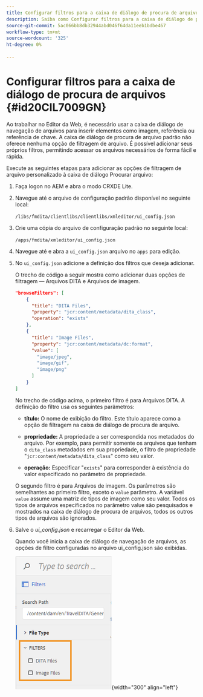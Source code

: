 ```yaml
---
title: Configurar filtros para a caixa de diálogo de procura de arquivos
description: Saiba como Configurar filtros para a caixa de diálogo de procura de arquivos
source-git-commit: 5ac066bb8db32944abd046f64da11eeb1bdbe467
workflow-type: tm+mt
source-wordcount: '325'
ht-degree: 0%

---
```



# Configurar filtros para a caixa de diálogo de procura de arquivos {#id20CIL7009GN}

Ao trabalhar no Editor da Web, é necessário usar a caixa de diálogo de navegação de arquivos para inserir elementos como imagem, referência ou referência de chave. A caixa de diálogo de procura de arquivo padrão não oferece nenhuma opção de filtragem de arquivo. É possível adicionar seus próprios filtros, permitindo acessar os arquivos necessários de forma fácil e rápida.

Execute as seguintes etapas para adicionar as opções de filtragem de arquivo personalizado à caixa de diálogo Procurar arquivo:

1. Faça logon no AEM e abra o modo CRXDE Lite.

1. Navegue até o arquivo de configuração padrão disponível no seguinte local:

   `/libs/fmdita/clientlibs/clientlibs/xmleditor/ui_config.json`

1. Crie uma cópia do arquivo de configuração padrão no seguinte local:

   `/apps/fmdita/xmleditor/ui_config.json`

1. Navegue até e abra a `ui_config.json` arquivo no `apps` para edição.

1. No `ui_config.json` adicione a definição dos filtros que deseja adicionar.

   O trecho de código a seguir mostra como adicionar duas opções de filtragem — Arquivos DITA e Arquivos de imagem.

   ```json
   "browseFilters": [
       {
         "title": "DITA Files",
         "property": "jcr:content/metadata/dita_class",
         "operation": "exists"
       },
       {
         "title": "Image Files",
         "property": "jcr:content/metadata/dc:format",
         "value": [        
           "image/jpeg",
           "image/gif",
           "image/png"
         ]
       }
   ]
   ```

   No trecho de código acima, o primeiro filtro é para Arquivos DITA. A definição do filtro usa os seguintes parâmetros:

   - **título:**   O nome de exibição do filtro. Este título aparece como a opção de filtragem na caixa de diálogo de procura de arquivo.

   - **propriedade:**   A propriedade a ser correspondida nos metadados do arquivo. Por exemplo, para permitir somente os arquivos que tenham o `dita_class` metadados em sua propriedade, o filtro de propriedade &quot;`jcr:content/metadata/dita_class`&quot; como seu valor.

   - **operação:**   Especificar &quot;`exists`&quot; para corresponder à existência do valor especificado no parâmetro de propriedade.

   O segundo filtro é para Arquivos de imagem. Os parâmetros são semelhantes ao primeiro filtro, exceto o `value` parâmetro. A variável `value` assume uma matriz de tipos de imagem como seu valor. Todos os tipos de arquivos especificados no parâmetro value são pesquisados e mostrados na caixa de diálogo de procura de arquivos, todos os outros tipos de arquivos são ignorados.

1. Salve o *ui\_config.json* e recarregar o Editor da Web.

   Quando você inicia a caixa de diálogo de navegação de arquivos, as opções de filtro configuradas no arquivo ui\_config.json são exibidas.

   ![](assets/file-browse-custom-filters.png){width="300" align="left"}


